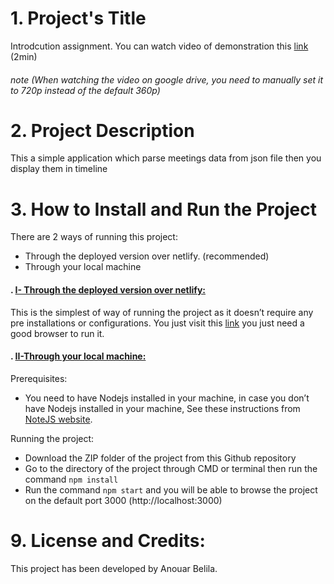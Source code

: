 # 1. Project's Title
Introdcution assignment. You can watch video of demonstration this [link](https://drive.google.com/file/d/1h1mhSJXz20XJQGNULhkttyPBltDl8IM-/view?usp=sharing) (2min)

###### note (When watching the video on google drive, you need to manually set it to 720p instead of the default 360p)

# 2. Project Description

This a simple application which parse meetings data from json file then you display them in timeline 

# 3. How to Install and Run the Project
There are 2 ways of running this project:

* Through the deployed version over netlify. (recommended)
* Through your local machine 

 #### . <u>I- Through the deployed version over netlify:</u> 


This is the simplest of way of running the project as it doesn’t require any pre installations or configurations. You just visit this [link](https://anouar-deployment.netlify.app/) you just need a good browser to run it.

 #### . <u>II-Through your local machine:</u> 

  Prerequisites:
  - You need to have Nodejs installed in your machine, in case you don’t have Nodejs  installed in your machine, See these instructions from [NoteJS website](https://nodejs.org/en/).<br/>

  Running the project:
- Download the ZIP folder of the project from this Github repository  
- Go to the directory of the project through CMD or terminal then run the command ``` npm install ```
- Run the command ``` npm start ``` and you will be able to browse the project on the default port 3000 (http://localhost:3000)

# 9. License and Credits:
This project has been developed by Anouar Belila.